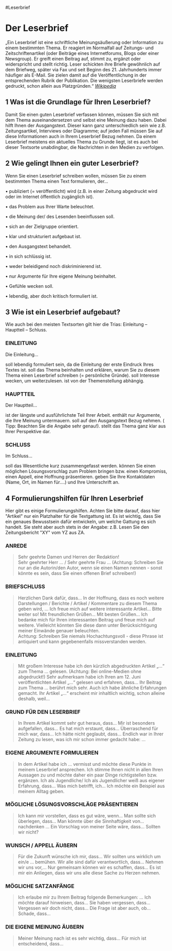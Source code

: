 #Leserbrief
# Der Leserbrief 
  
„Ein Leserbrief ist eine schriftliche Meinungsäußerung oder Information zu einem bestimmten Thema. Er reagiert im Normalfall auf Zeitungs- und Zeitschriftenartikel (oder Beiträge eines Internetforums, Blogs oder einer Newsgroup). Er greift einen Beitrag auf, stimmt zu, ergänzt oder widerspricht und stellt richtig. Leser schickten ihre Briefe gewöhnlich auf dem Briefweg, später via Fax und seit Beginn des 21. Jahrhunderts immer häufiger als E-Mail. Sie zielen damit auf die Veröffentlichung in der entsprechenden Rubrik der Publikation. Die wenigsten Leserbriefe werden gedruckt, schon allein aus Platzgründen.“ *[Wikipedia](https://de.wikipedia.org/wiki/Leserbrief)* 
  
   
## 1 Was ist die Grundlage für Ihren Leserbrief? 
  
Damit Sie einen guten Leserbrief verfassen können, müssen Sie sich mit dem Thema auseinandersetzen und selbst eine Meinung dazu haben. Dabei hilft Ihnen der Ausgangstext. Dieser kann ganz unterschiedlich sein wie z.B. Zeitungsartikel, Interviews oder Diagramme; auf jeden Fall müssen Sie auf diese Informationen auch in Ihrem Leserbrief Bezug nehmen. Da einem Leserbrief meistens ein aktuelles Thema zu Grunde liegt, ist es auch bei dieser Textsorte unabdingbar, die Nachrichten in den Medien zu verfolgen.  
  
  
## 2 Wie gelingt Ihnen ein guter Leserbrief? 
  
  
Wenn Sie einen Leserbrief schreiben wollen, müssen Sie zu einem bestimmten Thema einen Text formulieren, der… 
  
•       publiziert (= veröffentlicht) wird (z.B. in einer Zeitung abgedruckt wird oder im Internet öffentlich zugänglich ist). 

•       das Problem aus Ihrer Warte beleuchtet. 

•       die Meinung der/ des Lesenden beeinflussen soll. 

•       sich an der Zielgruppe orientiert.  

•       klar und strukturiert aufgebaut ist. 

•       den Ausgangstext behandelt. 

•       in sich schlüssig ist. 

•       weder beleidigend noch diskriminierend ist. 

•     nur Argumente für Ihre eigene Meinung beinhaltet. 

•       Gefühle wecken soll. 

•       lebendig, aber doch kritisch formuliert ist. 


  
## 3 Wie ist ein Leserbrief aufgebaut? 
  
Wie auch bei den meisten Textsorten gilt hier die Trias: Einleitung – Hauptteil – Schluss. 
  
### EINLEITUNG 
 Die Einleitung… 


 


soll lebendig formuliert sein, da die Einleitung der erste Eindruck Ihres Textes ist. 
soll das Thema beinhalten und erklären, warum Sie zu diesem Thema einen Leserbrief schreiben (= persönliche Gründe). 
soll Interesse wecken, um weiterzulesen. 
ist von der Themenstellung abhängig. 
  
 
### HAUPTTEIL 
 Der Hauptteil… 
  
ist der längste und ausführlichste Teil Ihrer Arbeit. 
enthält nur Argumente, die Ihre Meinung untermauern. 
soll auf den Ausgangstext Bezug nehmen. ( Tipp: Beachten Sie die Angabe sehr genau!). 
stellt das Thema ganz klar aus Ihrer Perspektive dar. 
  
 
### SCHLUSS 
 Im Schluss… 
  
soll das Wesentliche kurz zusammengefasst werden. 
können Sie einen möglichen Lösungsvorschlag zum Problem bringen bzw. einen Kompromiss, einen Appell, eine Hoffnung präsentieren. 
geben Sie Ihre Kontaktdaten (Name, Ort, im Namen für….) und Ihre Unterschrift an. 
  
 


  
## 4 Formulierungshilfen für Ihren Leserbrief 
  
Hier gibt es einige Formulierungshilfen. Achten Sie bitte darauf, dass hier "Artikel" nur ein Platzhalter für die Textgattung ist. Es ist wichtig, dass Sie ein genaues Bewusstsein dafür entwickeln, um welche Gattung es sich handelt. Sie steht aber auch stets in der Angabe: z.B. Lesen Sie den Zeitungsbericht "XY" vom YZ aus ZA.  
  
### ANREDE 
> Sehr geehrte Damen und Herren der Redaktion!  
    Sehr geehrter Herr … / Sehr geehrte Frau … 
	(Achtung: Schreiben Sie nur an die Autorin/den Autor, wenn sie einen Namen nennen -          sonst könnte es sein, dass Sie
	einen offenen Brief schreiben!)
	  
### BRIEFSCHLUSS 
>Herzlichen Dank dafür, dass… 
  In der Hoffnung, dass es noch weitere Darstellungen / Berichte / Artikel / Kommentare zu diesem Thema geben wird, … 
  Ich freue mich auf weitere interessante Artikel… 
  Bitte weiter so! 
  Mit freundlichen Grüßen… 
  Mit besten Grüßen… 
  Ich bedanke mich für Ihren interessanten Beitrag und freue mich auf weitere. Vielleicht könnten Sie diese dann unter Berücksichtigung            meiner Einwände genauer beleuchten.  
  Achtung: Schreiben Sie niemals Hochachtungsvoll - diese Phrase ist antiquiert und kann gegebenenfalls missverstanden werden.  
   
### EINLEITUNG 
>Mit großem Interesse habe ich den kürzlich abgedruckten Artikel „…“ zum Thema … gelesen. (Achtung: Bei online-Medien ohne                abgedruckt!) 
  Sehr aufmerksam habe ich Ihren am 12. Juni veröffentlichten Artikel „…“ gelesen und erfahren, dass… 
  Ihr Beitrag zum Thema … berührt mich sehr. Auch ich habe ähnliche Erfahrungen gemacht. 
  Ihr Artikel „…“ erscheint mir inhaltlich wichtig, schon alleine deshalb, weil… 
	  
### GRUND FÜR DEN LESERBRIEF 
> In Ihrem Artikel kommt sehr gut heraus, dass… 
   Mir ist besonders aufgefallen, dass… 
   Es hat mich erstaunt, dass… 
   Überraschend für mich war, dass… 
   Ich hätte nicht geglaubt, dass… 
   Endlich war in Ihrer Zeitung zu lesen, was ich mir schon immer gedacht habe: … 
	  
### EIGENE ARGUMENTE FORMULIEREN 
>In dem Artikel habe ich … vermisst und möchte diese Punkte in meinem Leserbrief ansprechen. 
  Ich stimme Ihnen nicht in allen Ihren Aussagen zu und möchte daher ein paar Dinge richtigstellen bzw. ergänzen. 
  Ich als Jugendliche/ Ich als Jugendlicher weiß aus eigener Erfahrung, dass… 
  Was mich betrifft, ich… 
  Ich möchte ein Beispiel aus meinem Alltag geben. 
	  
### MÖGLICHE LÖSUNGSVORSCHLÄGE PRÄSENTIEREN 
>Ich kann mir vorstellen, dass es gut wäre, wenn… 
  Man sollte sich überlegen, dass… 
  Man könnte über die Sinnhaftigkeit von… nachdenken … 
  Ein Vorschlag von meiner Seite wäre, dass… 
  Sollten wir nicht? 
	  
### WUNSCH / APPELL ÄUßERN 
>Für die Zukunft wünsche ich mir, dass… 
  Wir sollten uns wirklich um ein/e … bemühen. 
  Wir alle sind dafür verantwortlich, dass… 
  Nehmen wir uns vor,… 
  Nur gemeinsam können wir es schaffen, dass… 
  Es ist mir ein Anliegen, dass wir uns alle diese Sache zu Herzen nehmen. 
	  
### MÖGLICHE SATZANFÄNGE 
>Ich erlaube mir zu Ihrem Beitrag folgende Bemerkungen: … 
  Ich möchte darauf hinweisen, dass… 
  Sie haben vergessen, dass… 
  Vergessen wir doch nicht, dass… 
  Die Frage ist aber auch, ob… 
  Schade, dass… 
	  
### DIE EIGENE MEINUNG ÄUßERN 
>Meiner Meinung nach ist es sehr wichtig, dass… 
  Für mich ist entscheidend, dass… 



 